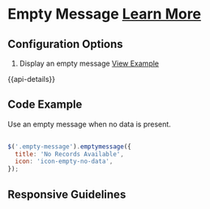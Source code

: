 
# Empty Message [Learn More](#)

## Configuration Options

1. Display an empty message [View Example]( ../components/emptymessage/example-index)

{{api-details}}

## Code Example

Use an empty message when no data is present.

```javascript
  
$('.empty-message').emptymessage({
  title: 'No Records Available',
  icon: 'icon-empty-no-data',
});
```

## Responsive Guidelines

